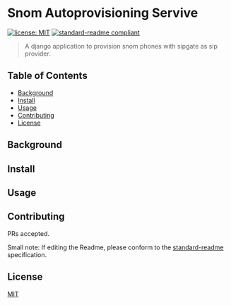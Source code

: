 # Snom Autoprovisioning Servive

[![license: MIT](https://img.shields.io/badge/License-MIT-yellow.svg)](https://opensource.org/licenses/MIT)
[![standard-readme compliant](https://img.shields.io/badge/readme%20style-standard-brightgreen.svg?style=flat-square)](https://github.com/RichardLitt/standard-readme)

>A django application to provision snom phones with sipgate as sip provider.

## Table of Contents

- [Background](#background)
- [Install](#install)
- [Usage](#usage)
- [Contributing](#contributing)
- [License](#license)

## Background

## Install

## Usage

## Contributing

PRs accepted.

Small note: If editing the Readme, please conform to the [standard-readme](https://github.com/RichardLitt/standard-readme) specification.

## License

[MIT](LICENSE)
